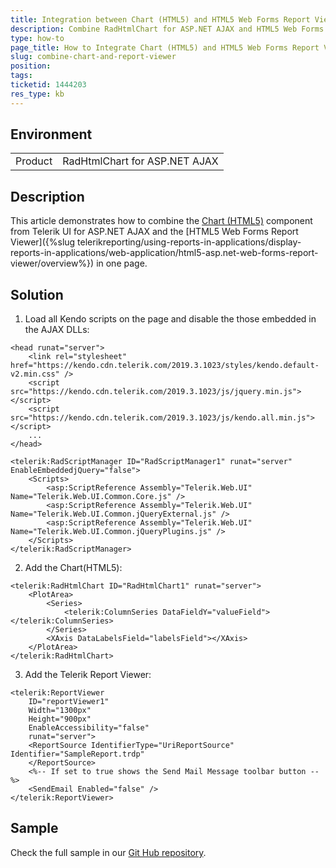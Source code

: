 ```yaml
---
title: Integration between Chart (HTML5) and HTML5 Web Forms Report Viewer
description: Combine RadHtmlChart for ASP.NET AJAX and HTML5 Web Forms Report Viewer in one web page
type: how-to
page_title: How to Integrate Chart (HTML5) and HTML5 Web Forms Report Viewer
slug: combine-chart-and-report-viewer
position: 
tags: 
ticketid: 1444203
res_type: kb
---
```


## Environment
<table>
	<tbody>
		<tr>
			<td>Product</td>
			<td>RadHtmlChart for ASP.NET AJAX</td>
		</tr>
	</tbody>
</table>


## Description
This article demonstrates how to combine the [Chart (HTML5)](https://www.telerik.com/products/aspnet-ajax/html-chart.aspx) component 
from Telerik UI for ASP.NET AJAX and the [HTML5 Web Forms Report Viewer]({%slug telerikreporting/using-reports-in-applications/display-reports-in-applications/web-application/html5-asp.net-web-forms-report-viewer/overview%}) in one page.

## Solution
1. Load all Kendo scripts on the page and disable the those embedded in the AJAX DLLs:

```
<head runat="server">
    <link rel="stylesheet" href="https://kendo.cdn.telerik.com/2019.3.1023/styles/kendo.default-v2.min.css" />
    <script src="https://kendo.cdn.telerik.com/2019.3.1023/js/jquery.min.js"></script>
    <script src="https://kendo.cdn.telerik.com/2019.3.1023/js/kendo.all.min.js"></script>
    ...
</head>
```

```
<telerik:RadScriptManager ID="RadScriptManager1" runat="server" EnableEmbeddedjQuery="false">
    <Scripts>
        <asp:ScriptReference Assembly="Telerik.Web.UI" Name="Telerik.Web.UI.Common.Core.js" />
        <asp:ScriptReference Assembly="Telerik.Web.UI" Name="Telerik.Web.UI.Common.jQueryExternal.js" />
        <asp:ScriptReference Assembly="Telerik.Web.UI" Name="Telerik.Web.UI.Common.jQueryPlugins.js" />
    </Scripts>
</telerik:RadScriptManager>
```

2. Add the Chart(HTML5):

```
<telerik:RadHtmlChart ID="RadHtmlChart1" runat="server">
    <PlotArea>
        <Series>
            <telerik:ColumnSeries DataFieldY="valueField"></telerik:ColumnSeries>
        </Series>
        <XAxis DataLabelsField="labelsField"></XAxis>
    </PlotArea>
</telerik:RadHtmlChart>
```

3. Add the Telerik Report Viewer:

```
<telerik:ReportViewer
    ID="reportViewer1"
    Width="1300px"
    Height="900px"
    EnableAccessibility="false"
    runat="server">
    <ReportSource IdentifierType="UriReportSource" Identifier="SampleReport.trdp"
    </ReportSource>
    <%-- If set to true shows the Send Mail Message toolbar button --%>
    <SendEmail Enabled="false" />
</telerik:ReportViewer>
```

## Sample
Check the full sample in our [Git Hub repository](https://github.com/telerik/reporting-samples/tree/master/HtmlChartAndReporting).
